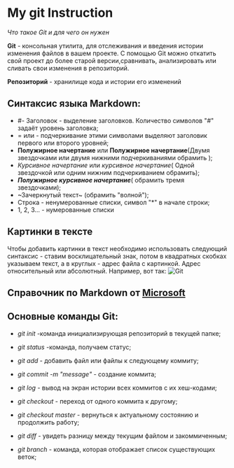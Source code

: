 # My git Instruction



_Что такое Git и для чего он нужен_

**Git** - консольная утилита, для отслеживания и введения истории изменения файлов в вашем проекте.
С помощью Git можно откатить свой проект до более старой версии,сравнивать, анализировать или сливать свои изменения в репозиторий.

**Репозиторий** - хранилище кода и истории его изменений


## Синтаксис языка Markdown:

*  #- Заголовок - выделение заголовков. Количество символов "#" задаёт уровень заголовка;
* = или - подчеркивание этими символами выделяют заголовик первого или второго уровней;
* **Полужирное начертание** или __Полужирное начертание__(Двумя звездочками или двумя нижними подчеркиваниями обрамить );
* *Курсивное начертание* или _курсивное начертание_( Одной звездочкой или одним нижним подчеркиванием обрамить);
* ***Полужирное курсивное начертание***( обрамить тремя звездочками);
* ~Зачеркнутый текст~ (обрамить "волной");
* Строка -  ненумерованные списки, символ "*" в начале строки;
* 1, 2, 3... - нумерованные списки

## Картинки в тексте 

Чтобы добавить картинки в текст необходимо использовать следующий синтаксис - ставим восклицательный знак, потом в квадратных скобках указываем текст, а в круглых - адрес файла с картинкой. Адрес относительный или абсолютный. 
Например, вот так: ![Git](https://upload.wikimedia.org/wikipedia/commons/1/10/Rubiks_cube.jpg)


## Справочник по Markdown от [Microsoft](https://learn.microsoft.com/ru-ru/contribute/markdown-reference)



## Основные команды Git:




* *git init* -команда инициализирующая репозиторий в текущей папке;

* *git status* -команда, получаем статус;

* *git add* - добавить файл или файлы к следующему коммиту;

* *git commit -m "message"* - создание коммита;

* *git log* - вывод на экран истории всех коммитов с их хеш-кодами;

* *git checkout* - переход от одного коммита к другому;

* *git checkout master* -  вернуться к актуальному состоянию и продолжить работу;

* *git diff* - увидеть разницу между текущим файлом и закоммиченным;

* *git branch* - команда, которая отображает список существующих веток;
